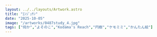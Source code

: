 ```yaml
---
layout: ../../layouts/Artwork.astro
title: "ｴﾝｼﾞｭｻﾝ"
date: "2025-10-05"
image: "/artworks/0487study_4.jpg"
tags: ["伺か","よそのこ","Kodama's Reach","円樹","ケモミミ","かんたん絵"]
---
```


